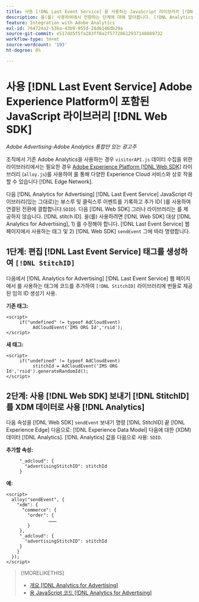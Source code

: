 ```yaml
---
title: 사용 [!DNL Last Event Service] 을 사용하는 JavaScript 라이브러리 [!DNL Web SDK]
description: 을(를) 사용하여에서 전환하는 단계에 대해 알아봅니다. [!DNL Analytics] [!DNL visitorAPI] 라이브러리 대상 [!DNL Experience Platform] [!DNL Web SDK] 라이브러리 [!DNL Analytics for Advertising] 구현.
feature: Integration with Adobe Analytics
exl-id: 764724a2-536a-43b9-955d-28d6146db29a
source-git-commit: e517dd5f5fa283ff8a2f57728612937148889732
workflow-type: tm+mt
source-wordcount: '193'
ht-degree: 0%

---
```


# 사용 [!DNL Last Event Service] Adobe Experience Platform이 포함된 JavaScript 라이브러리 [!DNL Web SDK]

*Adobe Advertising-Adobe Analytics 통합만 있는 광고주*

조직에서 기존 Adobe Analytics을 사용하는 경우 `visitorAPI.js` 데이터 수집을 위한 라이브러리에서는 필요한 경우 [Adobe Experience Platform [!DNL Web SDK]](https://experienceleague.adobe.com/docs/experience-platform/edge/home.html) 라이브러리 (`alloy.js`)를 사용하여 를 통해 다양한 Experience Cloud 서비스와 상호 작용할 수 있습니다 [!DNL Edge Network].

다음 [!DNL Analytics for Advertising] [!DNL Last Event Service] JavaScript 라이브러리(있는 그대로)는 뷰스루 및 클릭스루 이벤트를 기록하고 추가 ID( )를 사용하여 연결된 전환에 결합합니다.`SDID`). 다음 [!DNL Web SDK] 그러나 라이브러리는 를 제공하지 않습니다. [!DNL stitch ID]. 을(를) 사용하려면 [!DNL Web SDK] 대상 [!DNL Analytics for Advertising], 1) 를 수정해야 합니다. [!DNL Last Event Service] 웹 페이지에서 사용하는 태그 및 2) [!DNL Web SDK] `sendEvent` 그에 따라 명령합니다.

## 1단계: 편집 [!DNL Last Event Service] 태그를 생성하여 `[!DNL StitchID]`

다음에서 [!DNL Analytics for Advertising] [!DNL Last Event Service] 웹 페이지에서 를 사용하는 태그에 코드를 추가하여 `[!DNL StitchID]` 라이브러리에 번들로 제공된 임의 ID 생성기 사용.

**기존 태그:**

```
<script>
     if("undefined" != typeof AdCloudEvent) 
          AdCloudEvent('IMS ORG Id','rsid');
</script>
```

**새 태그:**

```
<script>
     if("undefined" != typeof AdCloudEvent) 
          stitchId = AdCloudEvent('IMS ORG Id','rsid').generateRandomId();
</script>
```

## 2단계: 사용 [!DNL Web SDK] 보내기 [!DNL StitchID] 를 XDM 데이터로 사용 [!DNL Analytics]

다음 속성을 [!DNL Web SDK] `sendEvent` 보내기 명령 [!DNL StitchID] 끝 [!DNL Experience Edge] 다음으로: [!DNL Experience Data Model] 다음에 대한 (XDM) 데이터 [!DNL Analytics].<!-- The library sends the StitchID to [!DNL Experience Edge] as `[_adcloud.advertisingStitchID](https://github.com/adobe/xdm/blob/master/docs/reference/adobe/experience/adcloud/stitch.schema.md)`. --> [!DNL Analytics] 값을 다음으로 사용: `SDID`.

**추가할 속성:**

```
     "_adcloud": {
       "advertisingStitchID": stitchId
     }
```

**예:**

```
<script>
  alloy("sendEvent", {
    "xdm": {
      "commerce": {
        "order": {
                ………
        }
     },
     "_adcloud": {
       "advertisingStitchID": stitchId
     }
    }
  });
</script>
```

>[!MORELIKETHIS]
>
>* [개요 [!DNL Analytics for Advertising]](overview.md)
>* [용 JavaScript 코드 [!DNL Analytics for Advertising]](/help/integrations/analytics/javascript.md)
